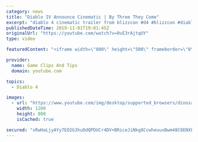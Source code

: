 ```yaml
---
category: news
title: "Diablo IV Announce Cinematic | By Three They Come"
excerpt: "diablo 4 cinematic trailer from blizzcon #d4 #blizzcon #diablo."
publishedDateTime: 2019-11-01T19:01:45Z
originalUrl: "https://youtube.com/watch?v=0vE3rAjtqUY"
type: video

featuredContent: "<iframe width=\"800\" height=\"500\" frameborder=\"0\" src=\"https://www.youtube.com/embed/0vE3rAjtqUY\" allow=\"accelerometer; autoplay; encrypted-media; gyroscope; picture-in-picture\" allowfullscreen></iframe>"

provider:
  name: Game Clips And Tips
  domain: youtube.com

topics:
  - Diablo 4

images:
  - url: "https://www.youtube.com/img/desktop/supported_browsers/dinosaur.png"
    width: 1200
    height: 800
    isCached: true

secured: "xRwHaLjyAYy7EO2G3huDdQPDUCr4DV+BRiceJiNkg8CcwheuuxBwm48C8ENXFy4ejYBFRICkFrpaA5ByMoIByNJXUgIuVE1fAxnqxRwYuBCA8dwClk55ES4Tz7Sgc1gYcKfSbpFBc/2mFcORe5T3H9KhzY8iGsGACWtoXg1WaUzRBDTY32R5jClKi9T6Qon4asZ2+TqW024/qXaSb6uTbjfcuML9A1fDL1QU/XTvlVBNnwHBSyoEO1VQS6k1CWpw7T/csiVrX9QCknRBHfCzGXF/mWwQnpxuhSAX2DtrPDXb7j5E5zLbRl4Vhh5M0/9m6WrEre9pEm3rZL39BSS+5lqMAUUZP8zJqeQ2j30GMAm9Y4v9mKsA7THY2n66KXMNq8B2dXrF1CvPVgEVAevdFQ==;sph+IfnmXD2WUHG7AakNlQ=="
---
```


